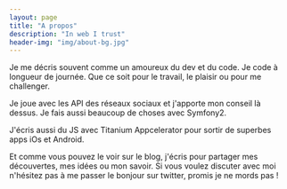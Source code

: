 ```yaml
---
layout: page
title: "A propos"
description: "In web I trust"
header-img: "img/about-bg.jpg"
---
```


Je me décris souvent comme un amoureux du dev et du code. Je code à longueur de journée. Que ce soit pour le travail, le plaisir ou pour me challenger.

Je joue avec les API des réseaux sociaux et j'apporte mon conseil là dessus. Je fais aussi beaucoup de choses avec Symfony2.

J'écris aussi du JS avec Titanium Appcelerator pour sortir de superbes apps iOs et Android.

Et comme vous pouvez le voir sur le blog, j'écris pour partager mes découvertes, mes idées ou mon savoir. Si vous voulez discuter avec moi n'hésitez pas à me passer le bonjour sur twitter, promis je ne mords pas !
